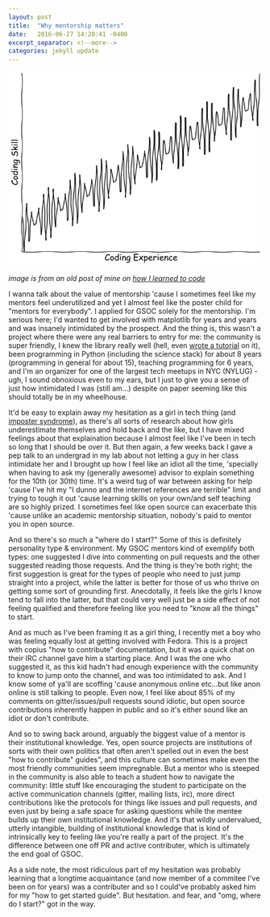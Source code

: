 ```yaml
---
layout: post
title:  "Why mentorship matters"
date:   2016-06-27 14:20:41 -0400
excerpt_separator: <!--more-->
categories: jekyll update
---
```

![line](/assets/figs/nndf5drbhbckdctq2lue.PNG)

_image is from an old post of mine on [how I learned to code](http://powderroom.kinja.com/how-i-learned-to-code-1621921058)_

I wanna talk about the value of mentorship 'cause I sometimes feel like my mentors feel underutilized and yet I almost feel 
like the poster child for "mentors for everybody". I applied for GSOC solely for the mentorship. I'm serious here; I'd wanted to get involved with matplotlib for years 
and years and was insanely intimidated by the prospect. And the thing is, this wasn't a project where there were any real 
barriers to entry for me: the community is super friendly, I knew the library really well (hell, even 
[wrote a tutorial](https://github.com/story645/matplotlib-tutorial) on it), been programming in Python (including the science stack) 
for about 8 years (programming in general for about 15), teaching programming for 6 years, and I'm an organizer for one of the largest tech meetups 
in NYC (NYLUG) - ugh, I sound obnoxious even to my ears, but I just to give you a sense of just how intimidated I was (still am...) despite on paper seeming like this should totally be in my wheelhouse.

<!--more-->
It'd be easy to explain away my hesitation as a girl in tech thing 
(and [imposter syndrome](https://www.youtube.com/watch?v=1i8ylq4j_EY)), as there's all sorts of research about how girls 
underestimate themselves and hold back and the like, but I have mixed feelings about that explaination because I almost 
feel like I've been in tech so long that I should be over it. But then again, a few weeks back I gave a pep talk to an undergrad 
in my lab about not letting a guy in her class intimidate her and I brought up how I feel like an idiot all the time, 'specially 
when having to ask my (generally awesome) advisor to explain something for the 10th (or 30th) time. It's a weird tug of war between asking 
for help 'cause I've hit my "I dunno and the internet references are terrible" limit and trying to tough it out 'cause learning 
skills on your own/and self teaching are so highly prized. I sometimes feel like open source can exacerbate this 'cause unlike 
an academic mentorship situation, nobody's paid to mentor you in open source. 

And so there's so much a "where do I start?" Some of this is definitely personality type & environment. 
My GSOC mentors kind of exemplify both types: one suggested I dive into commenting on pull requests and 
the other suggested reading those requests. And the thing is they're both right; the first suggestion is great for the types
of people who need to just jump straight into a project, while the latter is better for those of us who thrive on getting 
some sort of grounding first. Anecdotally, it feels like the girls I know tend to fall into the latter, but that could very 
well just be a side effect of not feeling qualified and therefore feeling like you need to "know all the things" to start. 

And as much as I've been framing it as a girl thing, I recently met a boy who was feeling 
equally lost at getting involved with Fedora. This is a project with copius "how to contribute" documentation, but it was 
a quick chat on their IRC channel gave him a starting place. And I was the one who suggested it, as this kid hadn't had enough experience with the community to know to jump onto the channel, and was too intimidated to ask. And I know some of ya'll are scoffing 'cause anonymous online etc...but like anon online is still talking to people. Even now, I feel like about 85% of my comments on gitter/issues/pull requests sound idiotic, but open source contributions inherently happen in public and so it's either sound like an idiot or don't contribute. 

And so to swing back around, arguably the biggest value of a mentor is their institutional knowledge. Yes, open source projects are institutions of sorts with their own politics that often aren't spelled out in even the best "how to contribute" guides", and this culture can sometimes make even the most friendly communities seem impregnable. But a mentor who is steeped in the community is also able to teach a student how to navigate the community: little stuff like encouraging the student to participate on the active communication channels (gitter, mailing lists, irc), more direct contributions like the protocols for things like issues and pull requests, and even just by being a safe space for asking questions while the mentee builds up their own institutional knowledge. And it's that wildly undervalued, utterly intangible, building of institutional knowledge that is kind of intrinsically key to feeling like you're really a part of the project. It's the difference between one off PR and active contributer, which is ultimately the end goal of GSOC. 

As a side note, the most ridiculous part of my hesitation was probably learning that a longtime acquaintance (and now member of a commitee 
I've been on for years) was a contributer and so I could've probably asked him for my "how to get started guide". But hesitation. 
and fear, and "omg, where do I start?" got in the way. 

